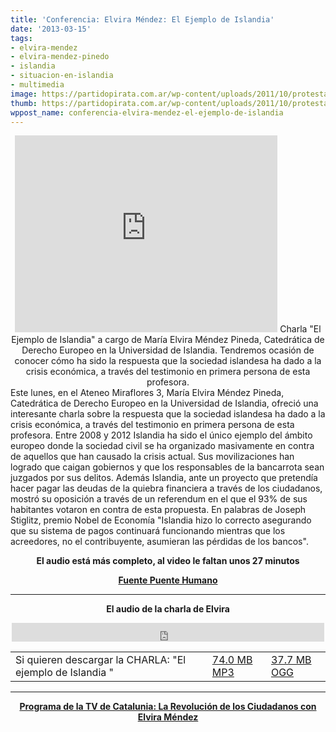 ```yaml
---
title: 'Conferencia: Elvira Méndez: El Ejemplo de Islandia'
date: '2013-03-15'
tags:
- elvira-mendez
- elvira-mendez-pinedo
- islandia
- situacion-en-islandia
- multimedia
image: https://partidopirata.com.ar/wp-content/uploads/2011/10/protesta-islandia.jpg
thumb: https://partidopirata.com.ar/wp-content/uploads/2011/10/protesta-islandia-150x150.jpg
wppost_name: conferencia-elvira-mendez-el-ejemplo-de-islandia
---
```


<center>
<iframe src="http://www.youtube.com/embed/YCxZyFabxjs" height="315" width="420" allowfullscreen="" frameborder="0"></iframe>
Charla "El Ejemplo de Islandia" a cargo de María Elvira Méndez Pineda, Catedrática de Derecho Europeo en la Universidad de Islandia. Tendremos ocasión de conocer cómo ha sido la respuesta que la sociedad islandesa ha dado a la crisis económica, a través del testimonio en primera persona de esta profesora.</center>
Este lunes, en el Ateneo Miraflores 3, María Elvira Méndez Pineda, Catedrática de Derecho Europeo en la Universidad de Islandia, ofreció una interesante charla sobre la respuesta que la sociedad islandesa ha dado a la crisis económica, a través del testimonio en primera persona de esta profesora.
Entre 2008 y 2012 Islandia ha sido el único ejemplo del ámbito europeo donde la sociedad civil se ha organizado masivamente en contra de aquellos que han causado la crisis actual. Sus movilizaciones han logrado que caigan gobiernos y que los responsables de la bancarrota sean juzgados por sus delitos. Además Islandia, ante un proyecto que pretendía hacer pagar las deudas de la quiebra financiera a través de los ciudadanos, mostró su oposición a través de un referendum en el que el 93% de sus habitantes votaron en contra de esta propuesta. En palabras de Joseph Stiglitz, premio Nobel de Economía "Islandia hizo lo correcto asegurando que su sistema de pagos continuará funcionando mientras que los acreedores, no el contribuyente, asumieran las pérdidas de los bancos".
<p style="text-align: center;"><strong>El audio está más completo, al video le faltan unos 27 minutos</strong></p>
<p style="text-align: center;"><strong><a href="http://puentehumano.blogspot.com.ar/2012/03/audio-charla-el-ejemplo-de-islandia.html" target="_blank">Fuente Puente Humano</a></strong></p>


<hr />
<p style="text-align: center;"><strong>El audio de la charla de Elvira</strong></p>
<p style="text-align: center;"><strong></strong><iframe src="http://archive.org/embed/CHARLA_El_ejemplo_de_Islandia" height="30" width="500" allowfullscreen="" frameborder="0"></iframe></p>

<table id="ff2">
<tbody>
<tr>
<td>Si quieren descargar la CHARLA: "El ejemplo de Islandia "</td>
<td><a href="http://archive.org/download/CHARLA_El_ejemplo_de_Islandia/CHARLA_El_ejemplo_de_Islandia_MariaElviraMendezPineda.mp3"> 74.0 MB MP3 </a></td>
<td><a href="http://archive.org/download/CHARLA_El_ejemplo_de_Islandia/CHARLA_El_ejemplo_de_Islandia_MariaElviraMendezPineda.ogg"> 37.7 MB OGG </a></td>
</tr>
</tbody>
</table>

<hr />

<center><strong><a href="https://partidopirata.com.ar/8825/elvira-mendez-la-revolucion-de-los-ciudadanos">Programa de la TV de Catalunia: La Revolución de los Ciudadanos con Elvira Méndez</a></strong></center>
